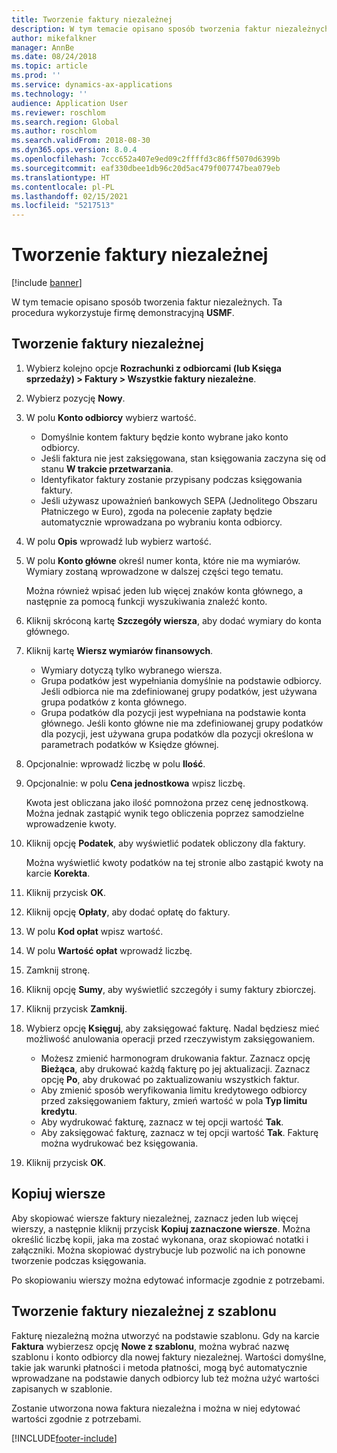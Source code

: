```yaml
---
title: Tworzenie faktury niezależnej
description: W tym temacie opisano sposób tworzenia faktur niezależnych.
author: mikefalkner
manager: AnnBe
ms.date: 08/24/2018
ms.topic: article
ms.prod: ''
ms.service: dynamics-ax-applications
ms.technology: ''
audience: Application User
ms.reviewer: roschlom
ms.search.region: Global
ms.author: roschlom
ms.search.validFrom: 2018-08-30
ms.dyn365.ops.version: 8.0.4
ms.openlocfilehash: 7ccc652a407e9ed09c2ffffd3c86ff5070d6399b
ms.sourcegitcommit: eaf330dbee1db96c20d5ac479f007747bea079eb
ms.translationtype: HT
ms.contentlocale: pl-PL
ms.lasthandoff: 02/15/2021
ms.locfileid: "5217513"
---
```

# <a name="create-a-free-text-invoice"></a>Tworzenie faktury niezależnej

[!include [banner](../includes/banner.md)]

W tym temacie opisano sposób tworzenia faktur niezależnych. Ta procedura wykorzystuje firmę demonstracyjną **USMF**.

## <a name="create-a-free-text-invoice"></a>Tworzenie faktury niezależnej

1. Wybierz kolejno opcje **Rozrachunki z odbiorcami (lub Księga sprzedaży) \> Faktury \> Wszystkie faktury niezależne**.
2. Wybierz pozycję **Nowy**.
3. W polu **Konto odbiorcy** wybierz wartość.

    * Domyślnie kontem faktury będzie konto wybrane jako konto odbiorcy.
    * Jeśli faktura nie jest zaksięgowana, stan księgowania zaczyna się od stanu **W trakcie przetwarzania**.
    * Identyfikator faktury zostanie przypisany podczas księgowania faktury.
    * Jeśli używasz upoważnień bankowych SEPA (Jednolitego Obszaru Płatniczego w Euro), zgoda na polecenie zapłaty będzie automatycznie wprowadzana po wybraniu konta odbiorcy.

4. W polu **Opis** wprowadź lub wybierz wartość.
5. W polu **Konto główne** określ numer konta, które nie ma wymiarów. Wymiary zostaną wprowadzone w dalszej części tego tematu.

    Można również wpisać jeden lub więcej znaków konta głównego, a następnie za pomocą funkcji wyszukiwania znaleźć konto.

6. Kliknij skróconą kartę **Szczegóły wiersza**, aby dodać wymiary do konta głównego.
7. Kliknij kartę **Wiersz wymiarów finansowych**.

    * Wymiary dotyczą tylko wybranego wiersza.
    * Grupa podatków jest wypełniania domyślnie na podstawie odbiorcy. Jeśli odbiorca nie ma zdefiniowanej grupy podatków, jest używana grupa podatków z konta głównego.
    * Grupa podatków dla pozycji jest wypełniana na podstawie konta głównego. Jeśli konto główne nie ma zdefiniowanej grupy podatków dla pozycji, jest używana grupa podatków dla pozycji określona w parametrach podatków w Księdze głównej.

8. Opcjonalnie: wprowadź liczbę w polu **Ilość**.
9. Opcjonalnie: w polu **Cena jednostkowa** wpisz liczbę.

    Kwota jest obliczana jako ilość pomnożona przez cenę jednostkową. Można jednak zastąpić wynik tego obliczenia poprzez samodzielne wprowadzenie kwoty.

10. Kliknij opcję **Podatek**, aby wyświetlić podatek obliczony dla faktury.

    Można wyświetlić kwoty podatków na tej stronie albo zastąpić kwoty na karcie **Korekta**.

11. Kliknij przycisk **OK**.
12. Kliknij opcję **Opłaty**, aby dodać opłatę do faktury.
13. W polu **Kod opłat** wpisz wartość.
14. W polu **Wartość opłat** wprowadź liczbę.
15. Zamknij stronę.
16. Kliknij opcję **Sumy**, aby wyświetlić szczegóły i sumy faktury zbiorczej.
17. Kliknij przycisk **Zamknij**.
18. Wybierz opcję **Księguj**, aby zaksięgować fakturę. Nadal będziesz mieć możliwość anulowania operacji przed rzeczywistym zaksięgowaniem.

    * Możesz zmienić harmonogram drukowania faktur. Zaznacz opcję **Bieżąca**, aby drukować każdą fakturę po jej aktualizacji. Zaznacz opcję **Po**, aby drukować po zaktualizowaniu wszystkich faktur.
    * Aby zmienić sposób weryfikowania limitu kredytowego odbiorcy przed zaksięgowaniem faktury, zmień wartość w pola **Typ limitu kredytu**.
    * Aby wydrukować fakturę, zaznacz w tej opcji wartość **Tak**.
    * Aby zaksięgować fakturę, zaznacz w tej opcji wartość **Tak**. Fakturę można wydrukować bez księgowania.

19. Kliknij przycisk **OK**.

## <a name="copy-lines"></a>Kopiuj wiersze
Aby skopiować wiersze faktury niezależnej, zaznacz jeden lub więcej wierszy, a następnie kliknij przycisk **Kopiuj zaznaczone wiersze**. Można określić liczbę kopii, jaka ma zostać wykonana, oraz skopiować notatki i załączniki. Można skopiować dystrybucje lub pozwolić na ich ponowne tworzenie podczas księgowania.

Po skopiowaniu wierszy można edytować informacje zgodnie z potrzebami.

## <a name="create-a-free-text-invoice-from-a-template"></a>Tworzenie faktury niezależnej z szablonu
Fakturę niezależną można utworzyć na podstawie szablonu. Gdy na karcie **Faktura** wybierzesz opcję **Nowe z szablonu**, można wybrać nazwę szablonu i konto odbiorcy dla nowej faktury niezależnej. Wartości domyślne, takie jak warunki płatności i metoda płatności, mogą być automatycznie wprowadzane na podstawie danych odbiorcy lub też można użyć wartości zapisanych w szablonie.

Zostanie utworzona nowa faktura niezależna i można w niej edytować wartości zgodnie z potrzebami.


[!INCLUDE[footer-include](../../includes/footer-banner.md)]